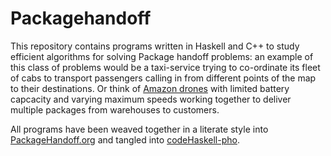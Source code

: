 # Packagehandoff

This repository contains programs written in Haskell and C++ to study efficient algorithms for solving 
Package handoff problems: an example of this class of problems would be a taxi-service trying to co-ordinate its fleet of cabs to transport passengers calling in from different points of the map to their destinations. Or think of [Amazon drones](https://www.youtube.com/watch?v=gFj5SCdSYQg) with limited battery capcacity and varying maximum speeds working together to deliver multiple packages from warehouses to customers.

All programs have been weaved together in a literate style into
[PackageHandoff.org](https://github.com/gtelang/packagehandoff/blob/master/PackageHandoff.org) and tangled into [codeHaskell-pho](https://github.com/gtelang/packagehandoff/tree/master/codeHaskell-pho). 

